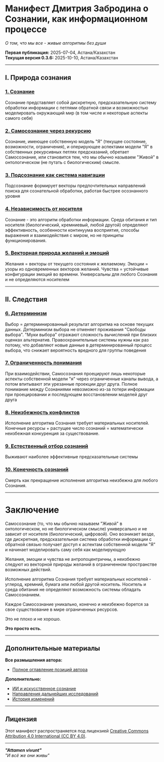 # Манифест Дмитрия Забродина о Сознании, как информационном процессе
*О том, что мы все - живые алгоритмы без души*

**Первая публикация:** 2025-07-04, Астана/Казахстан<br>
**Текущая версия 0.3.6:** 2025-10-10, Астана/Казахстан

---

## I. Природа сознания

### [1. Сознание](author_positions/consciousness_nature/algorithm.md)
Сознание представляет собой дискретную, предсказательную систему обработки информации с петлями обратной связи и возможностью моделировать окружающий мир (в том числе и некоторые аспекты самого себя)

### [2. Самосознание через рекурсию](author_positions/consciousness_nature/selfconsciousness.md)
Сознание, имеющее собственную модель "Я" (текущее состояние, возможности, ограничения), и оперирующее аспектами модели "Я" в собственных рекурсивных петлях предсказаний, обретает Самосознание, или становится тем, что мы обычно называем "Живой" в онтологическом (не путать с биологическим) смысле.

### [3. Подсознание как система навигации](author_positions/consciousness_nature/subconsciousness.md)
Подсознание формирует векторы предпочтительных направлений поиска для сознательной обработки, работая быстрее осознанного уровня

### [4. Независимость от носителя](author_positions/consciousness_nature/substrate_universality.md)
Сознание - это алгоритм обработки информации. Среда обитания и тип носителя (биологический, кремниевый, любой другой) определяют эффективность, особенности континуума восприятия, способы выражения и взаимодействия с миром, но не принципы функционирования.

### [5. Векторная природа желаний и эмоций](author_positions/psychology/emotions_universal.md)
Желания = векторы от текущего состояния к желаемому. Эмоции = узоры из одновременных векторов желаний. Чувства = устойчивые конфигурации эмоций во времени. Универсальны для любого Сознания и не определяются носителем

---

## II. Следствия

### [6. Детерминизм](author_positions/psychology/determinism.md)
Выбор = детерминированный результат алгоритма на основе текущих данных. Детерминизм выбора не отменяет проживания "Свободы выбора". "Муки выбора" отражают сложность вычислений при близких оценках альтернатив. Правоохранительные системы нужны как раз потому, что добавляют новые данные в детерминированный процесс выбора, что снижает вероятность вредного для группы поведения

### [7. Ограниченность понимания](author_positions/sociology/conflicts.md)
При взаимодействии, Самосознания проецируют лишь некоторые аспекты собственной модели "я" через ограниченные каналы вывода, а потом впитывают эти урезанные проекции друг друга. Полное понимание между Сознаниями невозможно из-за потери информации при проецировании и последующем восстановлении моделей друг друга

### [8. Неизбежность конфликтов](author_positions/sociology/conflicts.md)
Исполнение алгоритма Сознания требует материальных носителей. Конечные ресурсы + растущее число сознаний = математически неизбежная конкуренция за существование.

### [9. Естественный отбор сознаний](author_positions/sociology/selection.md)
Выживают наиболее эффективные предсказательные системы

### [10. Конечность сознаний](author_positions/sociology/mortality.md)
Смерть как прекращение исполнения алгоритма неизбежна для любого Сознания.

---

# Заключение
Самосознание (то, что мы обычно называем "Живой" в онтологическом, но не биологическом смысле) универсально и не зависит от носителя (биологический, цифровой). Оно возникает везде, где дискретная, предсказательная система обработки информации с обратной связью получает доступ к аспектам собственной модели "Я" и начинает моделировать саму себя как моделирующую

Желания, эмоции и чувства не антропоцентричны, а неизбежно следуют из векторной природы желаний в ограниченном пространстве возможных действий.

Исполнение алгоритма Сознания требует материальных носителей - углерод, кремний, бумага или любой другой носитель. Носитель и среда обитания не определяют возможность системы обладать Самосознанием.

Каждое Самосознание уникально, конечно и неизбежно борется за свое существование в мире ограниченных ресурсов.

Это не плохо и не хорошо.

**Это просто есть.**

---

## Дополнительные материалы

**Все размышления автора:**
- [Полное оглавление позиций автора](author_positions/table_of_contents.md)

**Дополнительно:**
- [ИИ и искусственное сознание](author_positions/ai/)
- [Направления дальнейших исследований](further_development.md)
- [История изменений](changelog.md)

---

## Лицензия

Этот манифест распространяется под лицензией [Creative Commons Attribution 4.0 International (CC BY 4.0)](https://creativecommons.org/licenses/by/4.0/).

---

***"Attamen vivunt"***<br>
*"И всё же они живы"*
